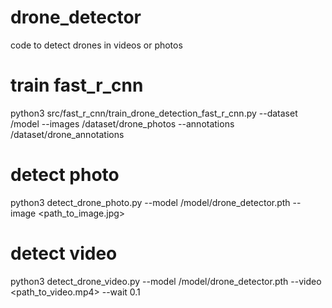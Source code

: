 # drone_detector
code to detect drones in videos or photos

# train fast_r_cnn
python3 src/fast_r_cnn/train_drone_detection_fast_r_cnn.py --dataset /model --images /dataset/drone_photos --annotations /dataset/drone_annotations

# detect photo
python3 detect_drone_photo.py --model /model/drone_detector.pth --image <path_to_image.jpg>

# detect video
python3 detect_drone_video.py --model /model/drone_detector.pth --video <path_to_video.mp4> --wait 0.1
